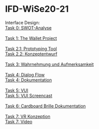 # IFD-WiSe20-21
Interface Design:
<br><a href="https://anastasiahirt.github.io/IFD-WiSe20-21/task0/task0.html"> Task 0: SWOT-Analyse</a><br>
<br><a href="https://anastasiahirt.github.io/IFD-WiSe20-21/task1/TheWalletProject.pdf"> Task 1: The Wallet Project</a><br>
<br><a href="https://github.com/anastasiahirt/IFD-WiSe20-21/blob/main/task2/task2.1.md"> Task 2.1: Prototyping Tool</a>
<br><a href="https://github.com/anastasiahirt/IFD-WiSe20-21/blob/main/task2/task2.2.md"> Task 2.2: Konzeptentwurf</a><br>
<br><a href="https://www.justinmind.com/usernote/tests/49098403/49098441/49101018/index.html"> Task 3: Wahrnehmung und Aufmerksamkeit</a><br>
<br><a href="https://anastasiahirt.github.io/IFD-WiSe20-21/task4/DialogFlowBild.png"> Task 4: Dialog Flow</a>
<br><a href="https://github.com/anastasiahirt/IFD-WiSe20-21/blob/main/task4/task4.md"> Task 4: Dokumentation</a><br>
<br><a href="https://anastasiahirt.github.io/IFD-WiSe20-21/task5/playgroud-artyom.html"> Task 5: VUI</a>
<br><a href="https://anastasiahirt.github.io/IFD-WiSe20-21/task5/Screencast.mp4"> Task 5: VUI Screencast</a><br>
<br><a href="https://anastasiahirt.github.io/IFD-WiSe20-21/task6/Aufgabe6_Dokumentation.pdf"> Task 6: Cardboard Brille Dokumentation</a><br>
<br><a href="http://anastasiahirt.github.io/IFD-WiSe20-21/task7/Aufgabe7-VR-Konzept.pdf"> Task 7: VR Konzeption</a>
<br><a href="https://drive.google.com/file/d/1CEIZLjL8hplm_FtYh03avJ4eG6cRBRJD/view"> Task 7: Video</a><br>
